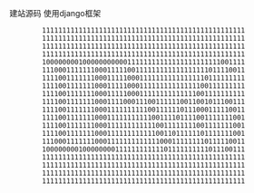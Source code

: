 建站源码
使用django框架
      
			11111111111111111111111111111111111111111111111111
			11111111111111111111111111111111111111111111111111
			11111111111111111111111111111111111111111111111111
			11111111111111111111111111111111111111111111111111
			10000000010000000000011111111111111111111111001111
			11100011111110001111100111111111111111111011110011
			11110011111110001111100011111111111111110111111111
			11110011111110001111100011111111111111100111111111
			11110011111110001111100011111111111111001111111111
			11110011111110001111000111001111110011001011100111
			11110011111110001111111111001111110111000111110011
			11110011111110001111111111100111101111001111111001
			11110011111110001111111111110011111111001111111001
			11110011111110001111111111110011011111101111111001
			11100011111110001111111111111000111111110111110011
			10000000010000000011111111111101111111111011100111
			11111111111111111111111111111111111111111111111111
			11111111111111111111111111111111111111111111111111
			11111111111111111111111111111111111111111111111111
			11111111111111111111111111111111111111111111111111
